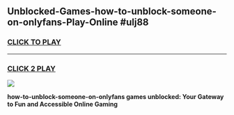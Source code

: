 
## Unblocked-Games-how-to-unblock-someone-on-onlyfans-Play-Online #ulj88
<h3>
<a href="https://news.freeplayer.one?title=how-to-unblock-someone-on-onlyfans&ref=3">CLICK TO PLAY</a></h3>
<hr>

<h3>
<a href="https://news.freeplayer.one?title=how-to-unblock-someone-on-onlyfans&ref=3">CLICK 2 PLAY</a>
  
</h3>

<a href="https://news.freeplayer.one?title=how-to-unblock-someone-on-onlyfans&ref=3"><img src="https://clearcache.store/games.png"></a>


**how-to-unblock-someone-on-onlyfans games unblocked: Your Gateway to Fun and Accessible Online Gaming**
